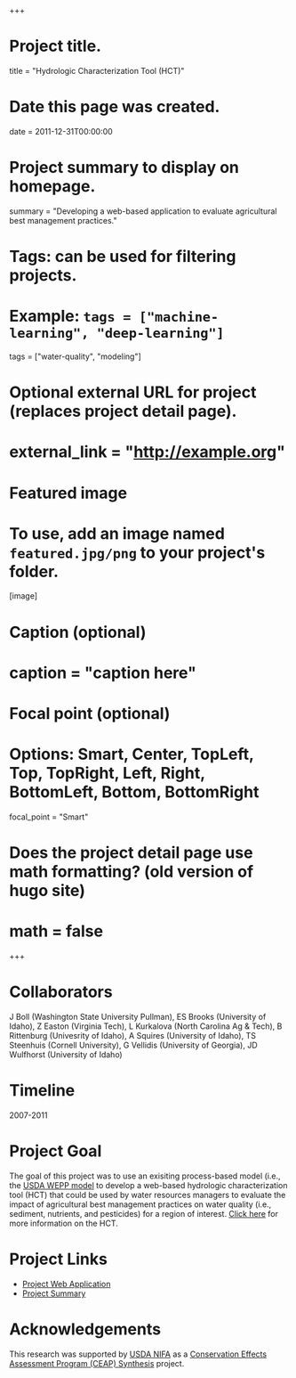 +++
# Project title.
title = "Hydrologic Characterization Tool (HCT)"

# Date this page was created.
date = 2011-12-31T00:00:00

# Project summary to display on homepage.
summary = "Developing a web-based application to evaluate agricultural best management practices."

# Tags: can be used for filtering projects.
# Example: `tags = ["machine-learning", "deep-learning"]`
tags = ["water-quality", "modeling"]

# Optional external URL for project (replaces project detail page).
# external_link = "http://example.org"

# Featured image
# To use, add an image named `featured.jpg/png` to your project's folder.
[image]
# Caption (optional)
#  caption = "caption here"

# Focal point (optional)
# Options: Smart, Center, TopLeft, Top, TopRight, Left, Right, BottomLeft, Bottom, BottomRight
  focal_point = "Smart"

# Does the project detail page use math formatting? (old version of hugo site)
# math = false

+++

# Collaborators
J Boll (Washington State University Pullman), ES Brooks (University of Idaho), Z Easton (Virginia Tech), L Kurkalova (North Carolina Ag & Tech), B Rittenburg (Univesrity of Idaho), A Squires (University of Idaho), TS Steenhuis (Cornell University), G Vellidis (University of Georgia), JD Wulfhorst (University of Idaho)

# Timeline
2007-2011

# Project Goal
The goal of this project was to use an exisiting process-based model (i.e., the [USDA WEPP model](http://wepp.ag.uidaho.edu/cgi-bin/HCT.pl) to develop a web-based hydrologic characterization tool (HCT) that could be used by water resources managers to evaluate the impact of agricultural best management practices on water quality (i.e., sediment, nutrients, and pesticides) for a region of interest. [Click here](http://wepp.ag.uidaho.edu/HCT_Motivation_Development_Background.pdf) for more information on the HCT.

# Project Links
- [Project Web Application](http://wepp.ag.uidaho.edu/cgi-bin/HCT.pl)<br>
- [Project Summary](http://wepp.ag.uidaho.edu/HCT_Motivation_Development_Background.pdf)

# Acknowledgements
This research was supported by [USDA NIFA](https://nifa.usda.gov/) as a [Conservation Effects Assessment Program (CEAP) Synthesis](https://www.nrcs.usda.gov/wps/portal/nrcs/main/national/technical/nra/ceap/) project.
